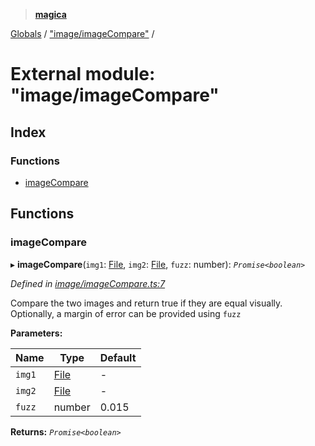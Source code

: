 > **[magica](../README.md)**

[Globals](../README.md) / ["image/imageCompare"](_image_imagecompare_.md) /

# External module: "image/imageCompare"

## Index

### Functions

* [imageCompare](_image_imagecompare_.md#imagecompare)

## Functions

###  imageCompare

▸ **imageCompare**(`img1`: [File](../classes/_file_file_.file.md), `img2`: [File](../classes/_file_file_.file.md), `fuzz`: number): *`Promise<boolean>`*

*Defined in [image/imageCompare.ts:7](https://github.com/cancerberoSgx/magica/blob/1a62845/src/image/imageCompare.ts#L7)*

Compare the two images and return true if they are equal visually. Optionally, a margin of error can be provided using `fuzz`

**Parameters:**

Name | Type | Default |
------ | ------ | ------ |
`img1` | [File](../classes/_file_file_.file.md) | - |
`img2` | [File](../classes/_file_file_.file.md) | - |
`fuzz` | number | 0.015 |

**Returns:** *`Promise<boolean>`*